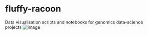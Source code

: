# fluffy-racoon
Data visualisation scripts and notebooks for genomics data-science projects
![image](https://user-images.githubusercontent.com/34155351/162395129-010f8633-4a49-423b-a5c1-cbbb347a67c9.png)
